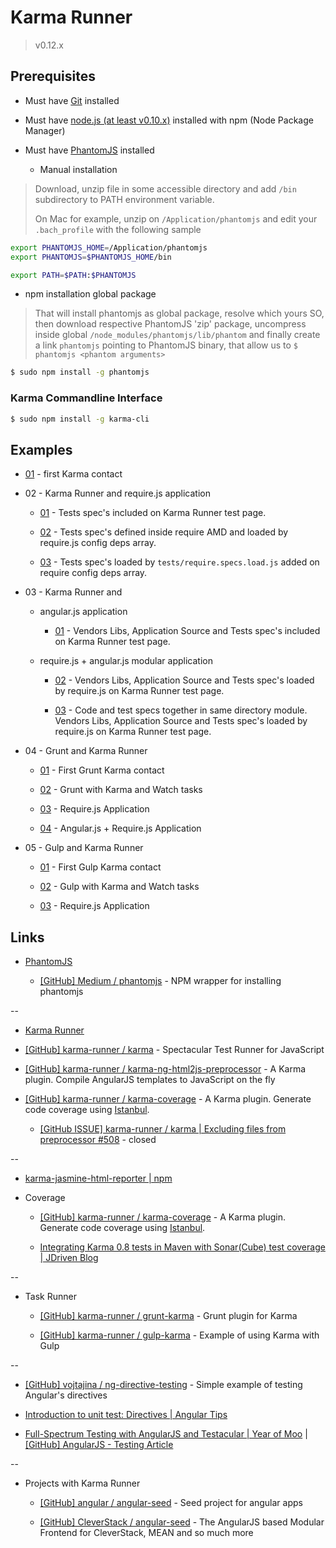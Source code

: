 # Karma Runner

> v0.12.x

## Prerequisites

* Must have [Git](http://git-scm.com/) installed

* Must have [node.js (at least v0.10.x)](http://nodejs.org/) installed with npm (Node Package Manager)

* Must have [PhantomJS](http://phantomjs.org/) installed

  * Manual installation

> Download, unzip file in some accessible directory and add `/bin` subdirectory to PATH environment variable.
>
> On Mac for example, unzip on `/Application/phantomjs` and edit your `.bach_profile` with the following sample

```bash
export PHANTOMJS_HOME=/Application/phantomjs
export PHANTOMJS=$PHANTOMJS_HOME/bin

export PATH=$PATH:$PHANTOMJS
```
  
  * npm installation global package

> That will install phantomjs as global package, resolve which yours SO, then download respective PhantomJS 'zip' package, uncompress inside global `/node_modules/phantomjs/lib/phantom` and finally create a link `phantomjs` pointing to PhantomJS binary, that allow us to `$ phantomjs <phantom arguments>`

```bash
$ sudo npm install -g phantomjs
```


### Karma Commandline Interface

```bash
$ sudo npm install -g karma-cli
```


## Examples

* [01](01) - first Karma contact

* 02 - Karma Runner and require.js application

  * [01](02_requirejs/01) - Tests spec's included on Karma Runner test page.

  * [02](02_requirejs/02) - Tests spec's defined inside require AMD and loaded by require.js config deps array.

  * [03](02_requirejs/03) - Tests spec's loaded by `tests/require.specs.load.js` added on require config deps array.

* 03 - Karma Runner and 

  * angular.js application

    * [01](03_angular/01) - Vendors Libs, Application Source and Tests spec's included on Karma Runner test page.

  * require.js + angular.js modular application

    * [02](03_angular/02) - Vendors Libs, Application Source and Tests spec's loaded by require.js on Karma Runner test page.

    * [03](03_angular/03) - Code and test specs together in same directory module. Vendors Libs, Application Source and Tests spec's loaded by require.js on Karma Runner test page.

* 04 - Grunt and Karma Runner

  * [01](04_grunt/01) - First Grunt Karma contact

  * [02](04_grunt/02) - Grunt with Karma and Watch tasks

  * [03](04_grunt/03) - Require.js Application

  * [04](04_grunt/04) - Angular.js + Require.js Application

* 05 - Gulp and Karma Runner

  * [01](05_gulp/01) - First Gulp Karma contact

  * [02](05_gulp/02) - Gulp with Karma and Watch tasks

  * [03](05_gulp/03) - Require.js Application


## Links

* [PhantomJS](http://phantomjs.org/)

  * [[GitHub] Medium / phantomjs](https://github.com/Medium/phantomjs) - NPM wrapper for installing phantomjs

--

* [Karma Runner](https://karma-runner.github.io/)

* [[GitHub] karma-runner / karma](https://github.com/karma-runner/karma) - Spectacular Test Runner for JavaScript

* [[GitHub] karma-runner / karma-ng-html2js-preprocessor](https://github.com/karma-runner/karma-ng-html2js-preprocessor) - A Karma plugin. Compile AngularJS templates to JavaScript on the fly

* [[GitHub] karma-runner / karma-coverage](https://github.com/karma-runner/karma-coverage) - A Karma plugin. Generate code coverage using [Istanbul](https://github.com/yahoo/istanbul).

  * [[GitHub ISSUE] karma-runner / karma | Excluding files from preprocessor #508](https://github.com/karma-runner/karma/issues/508) - closed

--

* [karma-jasmine-html-reporter | npm](https://www.npmjs.org/package/karma-jasmine-html-reporter)

* Coverage

  * [[GitHub] karma-runner / karma-coverage](https://github.com/karma-runner/karma-coverage) - A Karma plugin. Generate code coverage using [Istanbul](https://github.com/yahoo/istanbul).

  * [Integrating Karma 0.8 tests in Maven with Sonar(Cube) test coverage | JDriven Blog](http://blog.jdriven.com/2013/08/integrating-karma-test-runner-in-maven-with-sonarcube-test-coverage/)

--

* Task Runner

  * [[GitHub] karma-runner / grunt-karma](https://github.com/karma-runner/grunt-karma) - Grunt plugin for Karma

  * [[GitHub] karma-runner / gulp-karma](https://github.com/karma-runner/gulp-karma) - Example of using Karma with Gulp

--

* [[GitHub] vojtajina / ng-directive-testing](https://github.com/vojtajina/ng-directive-testing) - Simple example of testing Angular's directives

* [Introduction to unit test: Directives | Angular Tips](http://angular-tips.com/blog/2014/06/introduction-to-unit-test-directives/)

* [Full-Spectrum Testing with AngularJS and Testacular | Year of Moo](http://www.yearofmoo.com/2013/01/full-spectrum-testing-with-angularjs-and-testacular.html) | [[GitHub] AngularJS - Testing Article](https://github.com/yearofmoo-articles/AngularJS-Testing-Article)

--

* Projects with Karma Runner

  * [[GitHub] angular / angular-seed](https://github.com/angular/angular-seed) - Seed project for angular apps

  * [[GitHub] CleverStack / angular-seed](https://github.com/CleverStack/angular-seed) - The AngularJS based Modular Frontend for CleverStack, MEAN and so much more
